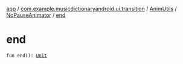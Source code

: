 [app](../../../index.md) / [com.example.musicdictionaryandroid.ui.transition](../../index.md) / [AnimUtils](../index.md) / [NoPauseAnimator](index.md) / [end](./end.md)

# end

`fun end(): `[`Unit`](https://kotlinlang.org/api/latest/jvm/stdlib/kotlin/-unit/index.html)